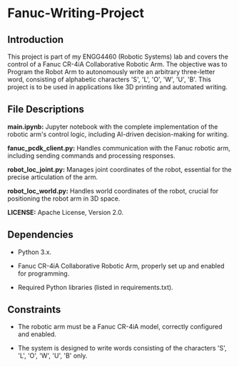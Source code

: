 # Fanuc-Writing-Project
## Introduction
This project is part of my ENGG4460 (Robotic Systems) lab and covers the control of a Fanuc CR-4iA Collaborative Robotic Arm. The objective was to Program the Robot Arm to autonomously write an arbitrary three-letter word, consisting of alphabetic characters 'S', 'L', 'O', 'W', 'U', 'B'. This project is to be used in applications like 3D printing and automated writing.

## File Descriptions
**main.ipynb:** Jupyter notebook with the complete implementation of the robotic arm's control logic, including AI-driven decision-making for writing.  

**fanuc_pcdk_client.py:** Handles communication with the Fanuc robotic arm, including sending commands and processing responses.  

**robot_loc_joint.py:** Manages joint coordinates of the robot, essential for the precise articulation of the arm.  

**robot_loc_world.py:** Handles world coordinates of the robot, crucial for positioning the robot arm in 3D space.  

**LICENSE:** Apache License, Version 2.0.  


## Dependencies
- Python 3.x.  

- Fanuc CR-4iA Collaborative Robotic Arm, properly set up and enabled for programming.  

- Required Python libraries (listed in requirements.txt).  


## Constraints
- The robotic arm must be a Fanuc CR-4iA model, correctly configured and enabled.  

- The system is designed to write words consisting of the characters 'S', 'L', 'O', 'W', 'U', 'B' only.    

